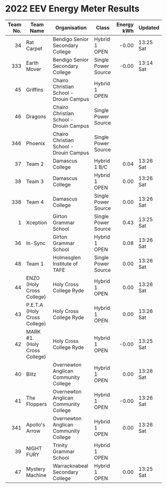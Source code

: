 # 2022 EEV Energy Meter Results
|Team No.|Team Name|Organisation|Class|Energy kWh|Updated|
|---:|---|---|---|---:|---|
|34|Rat Carpet|Bendigo Senior Secondary College|Hybrid 1 OPEN|-0.00|13:25 Sat|
|333|Earth Mover|Bendigo Senior Secondary College|Single Power Source|-0.00|13:14 Sat|
|45|Griffins|Chairo Christian School - Drouin Campus|Hybrid 1 OPEN| | |
|46|Dragons|Chairo Christian School - Drouin Campus|Single Power Source| | |
|346|Phoenix|Chairo Christian School - Drouin Campus|Single Power Source| | |
|37|Team 2|Damascus College|Hybrid 1 B/C|0.04|13:26 Sat|
|38|Team 3|Damascus College|Hybrid 1 OPEN|0.00|13:26 Sat|
|338|Team 4|Damascus College|Single Power Source|0.00|13:26 Sat|
|1|Xception|Girton Grammar School|Single Power Source|0.43|13:25 Sat|
|36|In-Sync|Girton Grammar School|Hybrid 1 OPEN|0.08|13:26 Sat|
|48|Team 1|Holmesglen Institute of TAFE|Single Power Source|0.00|13:26 Sat|
|44|ENZO (Holy Cross College)|Holy Cross College Ryde|Hybrid 1 OPEN|0.00|13:26 Sat|
|43|P.E.T.A (Holy Cross College)|Holy Cross College Ryde|Hybrid 1 OPEN|0.00|13:26 Sat|
|42|MARK #1. (Holy Cross College)|Holy Cross College Ryde|Hybrid 1 OPEN|-0.00|13:25 Sat|
|40|Blitz|Overnewton Anglican Community College|Hybrid 1 OPEN|0.00|13:26 Sat|
|41|The Floppers|Overnewton Anglican Community College|Hybrid 1 OPEN|-0.00|13:26 Sat|
|341|Apollo's Arrow|Overnewton Anglican Community College|Hybrid 1 OPEN|0.00|13:26 Sat|
|39|NIGHT FURY|Trinity Grammar School|Hybrid 1 OPEN| | |
|47|Mystery Machine|Warracknabeal Secondary College|Hybrid 1 OPEN|0.00|13:25 Sat|
